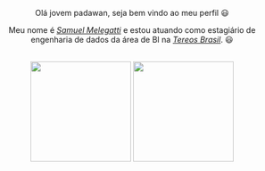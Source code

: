 

<div>
  <p align="center">Olá jovem padawan, seja bem vindo ao meu perfil 😃️</p>
  <p align="center">Meu nome é <a href="https://www.linkedin.com/in/samuel-melegatti-scavassa-272006210/"><i>Samuel Melegatti</i></a> e estou atuando como estagiário de engenharia de dados da área de BI na <a href="https://br.tereos.com/pt-pt/"><i>Tereos Brasil</i></a>. 😃️</p>
  
</div>

<br>

<div align="center">
  <img height="180em" src="https://github-readme-stats.vercel.app/api/?username=samuelscavassatereos&count_private=true&include_all_commits=true&show_icons=true&theme=chartreuse-dark&hide_border=false&show_owner=true"/>
  <img height="180em" src="https://github-readme-stats.vercel.app/api/top-langs/?username=samuelscavassatereos&theme=chartreuse-dark&hide_border=false&&layout=compact"/><br>
</div>


<br>
 



